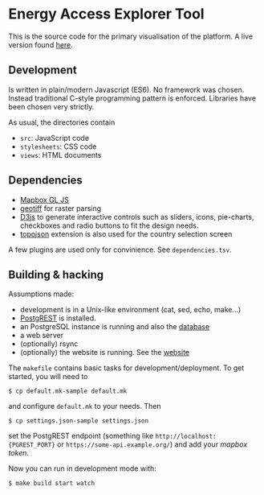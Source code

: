 # Energy Access Explorer Tool

This is the source code for the primary visualisation of the platform. A live
version found [here](https://energyaccessexplorer.org/).

## Development

Is written in plain/modern Javascript (ES6). No framework was chosen. Instead
traditional C-style programming pattern is enforced. Libraries have been chosen
very strictly.

As usual, the directories contain
- `src`: JavaScript code
- `stylesheets`: CSS code
- `views`: HTML documents

## Dependencies
- [Mapbox GL JS](https://github.com/mapbox/mapbox-gl-js)
- [geotiff](https://github.com/geotiffjs/geotiff.js) for raster parsing
- [D3js](https://d3js.org) to generate interactive controls such as sliders,
  icons, pie-charts, checkboxes and radio buttons to fit the design needs.
- [topojson](https://github.com/topojson/topojson) extension is also used for
  the country selection screen

A few plugins are used only for convinience. See `dependencies.tsv`.

## Building & hacking

Assumptions made:

- development is in a Unix-like environment (cat, sed, echo, make...)
- [PostgREST](https://postgrest.org) is installed.
- an PostgreSQL instance is running and also the
  [database](https://github.com/energyaccessexplorer/database)
- a web server
- (optionally) rsync
- (optionally) the website is running. See the
  [website](https://github.com/energyaccessexplorer/website)

The `makefile` contains basic tasks for development/deployment. To get
started, you will need to

    $ cp default.mk-sample default.mk

and configure `default.mk` to your needs. Then

    $ cp settings.json-sample settings.json

set the PostgREST endpoint (something like `http://localhost:{PGREST_PORT}` or
`https://some-api.example.org/`) and add your _mapbox token_.

Now you can run in development mode with:

    $ make build start watch
